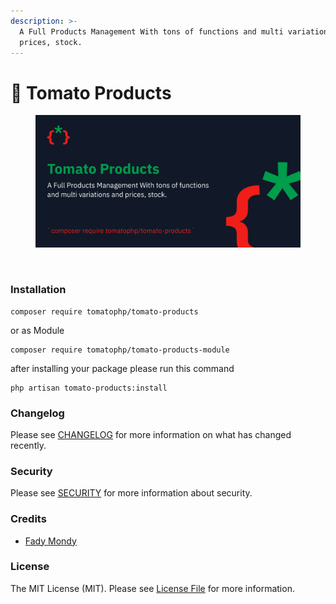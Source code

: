 ```yaml
---
description: >-
  A Full Products Management With tons of functions and multi variations and
  prices, stock.
---
```


# 👜 Tomato Products

<figure><img src="../../.gitbook/assets/screenshot (1) (1) (1) (1) (1) (1).png" alt=""><figcaption></figcaption></figure>

<figure><img src="../../.gitbook/assets/Screenshot 2023-11-23 at 4.20.01 PM (1).png" alt=""><figcaption></figcaption></figure>

### Installation

```
composer require tomatophp/tomato-products
```

or as Module

```
composer require tomatophp/tomato-products-module
```

after installing your package please run this command

```
php artisan tomato-products:install
```

### Changelog

Please see [CHANGELOG](https://github.com/tomatophp/tomato-products/blob/master/CHANGELOG.md) for more information on what has changed recently.

### Security

Please see [SECURITY](https://github.com/tomatophp/tomato-products/blob/master/SECURITY.md) for more information about security.

### Credits

* [Fady Mondy](mailto:info@3x1.io)

### License

The MIT License (MIT). Please see [License File](https://github.com/tomatophp/tomato-products/blob/master/LICENSE.md) for more information.
